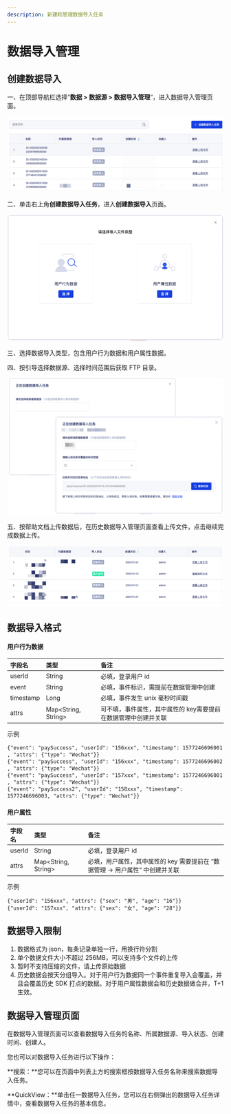 ```yaml
---
description: 新建和管理数据导入任务
---
```


# 数据导入管理

## 创建数据导入

一、在顶部导航栏选择“**数据 &gt; 数据源 &gt; 数据导入管理**“，进入数据导入管理页面。

![&#x6570;&#x636E;&#x5BFC;&#x5165;&#x7BA1;&#x7406;&#x9875;&#x9762;](../../../.gitbook/assets/image%20%28144%29.png)

二、单击右上角**创建数据导入任务**，进入**创建数据导入**页面。

![&#x6570;&#x636E;&#x5BFC;&#x5165;&#x7C7B;&#x578B;&#x9009;&#x62E9;](../../../.gitbook/assets/image%20%28173%29.png)

三、选择数据导入类型，包含用户行为数据和用户属性数据。

四、按引导选择数据源、选择时间范围后获取 FTP 目录。

![&#x521B;&#x5EFA;&#x6570;&#x636E;&#x5BFC;&#x5165;&#x9875;&#x9762;](../../../.gitbook/assets/image%20%28147%29.png)

五、按帮助文档上传数据后，在历史数据导入管理页面查看上传文件，点击继续完成数据上传。

![&#x6570;&#x636E;&#x5BFC;&#x5165;&#x7BA1;&#x7406;&#x9875;&#x9762;&#xFF1A;&#x5BFC;&#x5165;&#x6210;&#x529F;&#x540E;&#x5BFC;&#x5165;&#x72B6;&#x6001;&#x53D8;&#x66F4;](../../../.gitbook/assets/image%20%2883%29.png)

## 数据导入格式

#### 用户行为数据

| 字段名 | 类型 | 备注 |
| :--- | :--- | :--- |
| userId | String | 必填，登录用户 id |
| event | String | 必填，事件标识，​需提前在数据管理中创建 |
| timestamp | Long | 必填，事件发生 unix 毫秒时间戳 |
| attrs | Map&lt;String, String&gt; | 可不填，事件属性，其中属性的 key ​需要提前在数据管理中创建​并关联 |

示例

```text
{​"event"​:​ ​"paySuccess"​,​ ​"userId"​:​ "​156xxx"​,​ ​"timestamp"​:​ ​1577246696001​,​ ​"attrs"​:​ ​{​"type"​: "Wechat"​}}
{​"event"​:​ ​"paySuccess"​,​ ​"userId"​:​ "​156xxx"​,​ ​"timestamp"​:​ ​1577246696002​,​ ​"attrs"​:​ ​{​"type"​: "Wechat"​}}
{​"event"​:​ ​"paySuccess"​,​ ​"userId"​:​ "​157xxx"​,​ ​"timestamp"​:​ ​1577246696001​,​ ​"attrs"​:​ ​{​"type"​: "Wechat"​}}
{​"event"​:​ ​"paySuccess2"​,​ ​"userId"​:​ ​"158xxx"​,​ ​"timestamp"​:​ ​1577246696003​,​ ​"attrs"​:​ ​{​"type"​: "Wechat"​}}
```

#### 用户属性

| 字段名 | 类型 | 备注 |
| :--- | :--- | :--- |
| userId | String | 必填，登录用户 id |
| attrs | Map&lt;String, String&gt; | 必填，用户属性，其中属性的 key ​需要提前在 “数据管理 -&gt; 用户属性“ 中创建​并关联 |

示例

```text
{"userId": "156xxx", "attrs": {"sex": "男", "age": "16"}}
{"userId": "157xxx", "attrs": {"sex": "女", "age": "28"}}
```

## 数据导入限制

1. 数据格式为 json，每条记录单独一行，用换行符分割
2. 单个数据文件大小不超过 256MB，可以支持多个文件的上传
3. 暂时不支持压缩的文件，请上传原始数据
4. 历史数据会按天分组导入。对于用户行为数据同一个事件重复导入会覆盖，并且会覆盖历史 SDK 打点的数据。对于用户属性数据会和历史数据做合并，T+1生效。

## 数据导入管理页面

在数据导入管理页面可以查看数据导入任务的名称、所属数据源、导入状态、创建时间、创建人。

您也可以对数据导入任务进行以下操作：

**搜索：**您可以在页面中列表上方的搜索框按数据导入任务名称来搜索数据导入任务。

**QuickView：**单击任一数据导入任务，您可以在右侧弹出的数据导入任务详情中，查看数据导入任务的基本信息。

